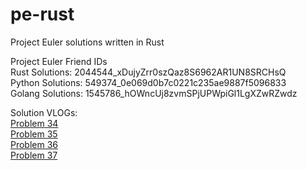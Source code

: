 # pe-rust
Project Euler solutions written in Rust

Project Euler Friend IDs  
Rust Solutions: 2044544_xDujyZrr0szQaz8S6962AR1UN8SRCHsQ  
Python Solutions: 549374_0e069d0b7c0221c235ae9887f5096833  
Golang Solutions: 1545786_hOWncUj8zvmSPjUPWpiGl1LgXZwRZwdz  

Solution VLOGs:  
[Problem 34](https://youtu.be/XJ2gCAaugc4)  
[Problem 35](https://youtu.be/_OoUryrkDB4)  
[Problem 36](https://youtu.be/Yiw9IKZtF48)  
[Problem 37](https://youtu.be/YoncKwGZiyo)  
